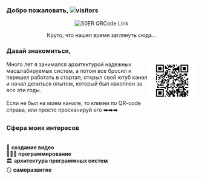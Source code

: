### Добро пожаловать,  ![visitors](https://visitor-badge.glitch.me/badge?page_id=soerdev)

<p align="center">
<img  width="128" src="https://github.com/soerdev/soerdev/blob/master/stickers/sm/ok.png" title="Ссылка на канал" alt="S0ER QRCode Link"/>
</p>

<p align="center">
Круто, что нашел время заглянуть сюда... 
</p>


### Давай знакомиться, 
<p>
  <a href="https://www.youtube.com/c/S0ERDEVS">
    <img align="right" width="128" src="https://github.com/soerdev/soerdev/blob/master/qr/youtube.png" title="Ссылка на канал" alt="S0ER QRCode Link"/>
  </a>
  

  Много лет я занимался архитектурой надежных масштабируемых систем, а потом все бросил и перешел работать в стартап, открыл свой 
  ютуб канал и начал делиться опытом, который был накоплен за все эти годы. <br />
  <br />
  Если не был на моем канале, то кликни по QR-code справа, или просто просканируй его ➡️➡️➡️<br />
</p>

### Сфера моих интересов

<p>
 <br />🍿 <b>создание видео</b> <br/>👩🏻‍💻 <b>программирование</b> <br />🏛 <b>архитектура программных систем</b> <br />🪞 <b>саморазвитие</b>
</p>
